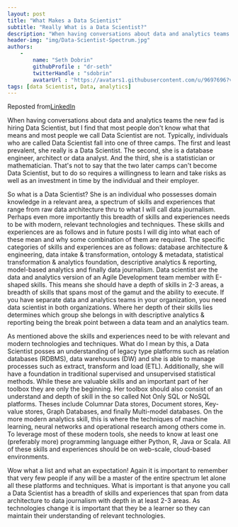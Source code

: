 ```yaml
---
layout: post
title: "What Makes a Data Scientist"
subtitle: "Really What is a Data Scientist?"
description: "When having conversations about data and analytics teams the new fad is hiring Data Scientist, but I find that most people don't know what that means and most people we call Data Scientist are not."
header-img: "img/Data-Scientist-Spectrum.jpg"
authors:
    -
        name: "Seth Dobrin"
        githubProfile : "dr-seth"
        twitterHandle : "sdobrin"
        avatarUrl : "https://avatars1.githubusercontent.com/u/9697696?v=3"
tags: [data Scientist, Data, analytics]
---
```

Reposted from[LinkedIn](https://www.linkedin.com/pulse/what-makes-data-scientist-part-1-seth-dobrin?trk=prof-post)

When having conversations about data and analytics teams the new fad is
hiring Data Scientist, but I find that most people don't know what that
means and most people we call Data Scientist are not.  Typically,
individuals who are called Data Scientist fall into one of three camps.
The first and least prevalent, she really is a Data Scientist. The second,
she is a database engineer, architect or data analyst. And the third, she
is a statistician or mathematician. That's not to say that the two later
camps can't become Data Scientist, but to do so requires a willingness to
learn and take risks as well as an investment in time by the individual
and their employer.

So what is a Data Scientist? She is an individual who possesses domain
knowledge in a relevant area, a spectrum of skills and experiences that
range from raw data architecture thru to what I will call data journalism.
Perhaps even more importantly this breadth of skills and experiences needs
to be with modern, relevant technologies and techniques. These skills and
experiences are as follows and in future posts I will dig into what each
of these mean and why some combination of them are required. The specific
categories of skills and experiences are as follows: database architecture
& engineering, data intake & transformation, ontology & metadata,
statistical transformation & analytics foundation, descriptive analytics &
reporting, model-based analytics and finally data journalism. Data
scientist are the data and analytics version of an Agile Development team
member with E-shaped skills. This means she should have a depth of skills
in 2-3 areas, a breadth of skills that spans most of the gamut and the
ability to execute. If you have separate data and analytics teams in your
organization, you need data scientist in both organizations. Where her
depth of their skills lies determines which group she belongs in with
descriptive analytics & reporting being the break point between a data
team and an analytics team.

As mentioned above the skills and experiences need to be with relevant and
modern technologies and techniques. What do I mean by this, a Data
Scientist posses an understanding of legacy type platforms such as
relation databases (RDBMS), data warehouses (DW) and she is able to manage
processes such as extract, transform and load (ETL). Additionally, she
will have a foundation in traditional supervised and unsupervised
statistical methods. While these are valuable skills and an important part
of her toolbox they are only the beginning. Her toolbox should also
consist of an understand and depth of skill in the so called Not Only SQL
or NoSQL platforms. Theses include Columnar Data stores, Document stores,
Key-value stores, Graph Databases, and finally Multi-model databases.  On
the more modern analytics skill, this is where the techniques of machine
learning, neural networks and operational research among others come in.
To leverage most of these modern tools, she needs to know at least one
(preferably more) programming language either Python, R, Java or Scala. 
All of these skills and experiences should be on web-scale, cloud-based
environments.

Wow what a list and what an expectation! Again it is important to remember
that very few people if any will be a master of the entire spectrum let
alone all these platforms and techniques. What is important is that anyone
you call a Data Scientist has a breadth of skills and experiences that
span from data architecture to data journalism with depth in at least 2-3
areas. As technologies change it is important that they be a learner so
they can maintain their understanding of relevant technologies.

